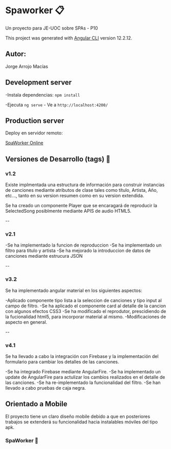 # Spaworker 📋

Un proyecto para JE-UOC sobre SPAs - P10

This project was generated with [Angular CLI](https://github.com/angular/angular-cli) version 12.2.12.

## Autor:
   Jorge Arrojo Macías

## Development server

-Instala dependencias: `npm install`

-Ejecuta `ng serve` - Ve a `http://localhost:4200/`

## Production server

Deploy en servidor remoto:

[SpaWorker Online](http://angular.desarrojoweb.org)

## Versiones de Desarrollo (tags) 🚀

### v1.2

Existe implmentada una estructura de información para construir instancias de canciones mediante atributos de clase tales como título, Artista, Año, etc..., tanto en su version resumen como en su version extendida.

Se ha creado un componente Player que se encaragará de reproducir la SelectedSong posiblmente mediante APIS de audio HTML5.

--

### v2.1

-Se ha implementado la funcion de reproduccion
-Se ha implementado un filtro para titulo y artista
-Se ha mejorado la introduccion de datos de canciones mediante estrucura JSON

--

### v3.2

Se ha implementado angular material en los siguientes aspectos:

-Aplicado componente tipo lista a la seleccion de canciones y tipo input al campo de filtro.
-Se ha aplicado el componente card al detalle de la cancion con algunos efectos CSS3
-Se ha modificado el reprodutor, prescidiendo de la fucionalidad html5, para incorporar material al mismo.
-Modificaciones de aspecto en general.

--

### v4.1

Se ha llevado a cabo la integración con Firebase y la implementación del formulario para cambiar los detalles de las canciones.

-Se ha integrado Firebase mediante AngularFire.
-Se ha implementado un update de AngularFire para actulizar los cambios realizados en el detalle de las canciones.
-Se ha re-implementado la funcionalidad del filtro.
-Se han llevado a cabo pruebas de caja negra.

## Orientado a Mobile

El proyecto tiene un claro diseño mobile debido a que en posteriores trabajos se extenderá su funcionalidad hacia instalables móviles del tipo apk.

### SpaWorker 🚀
